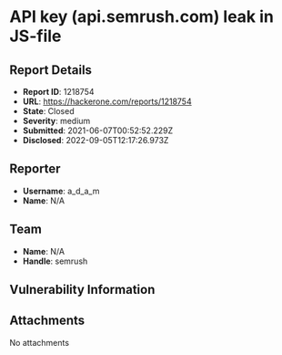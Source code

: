 # API key (api.semrush.com) leak in JS-file

## Report Details
- **Report ID**: 1218754
- **URL**: https://hackerone.com/reports/1218754
- **State**: Closed
- **Severity**: medium
- **Submitted**: 2021-06-07T00:52:52.229Z
- **Disclosed**: 2022-09-05T12:17:26.973Z

## Reporter
- **Username**: a_d_a_m
- **Name**: N/A

## Team
- **Name**: N/A
- **Handle**: semrush

## Vulnerability Information


## Attachments
No attachments
